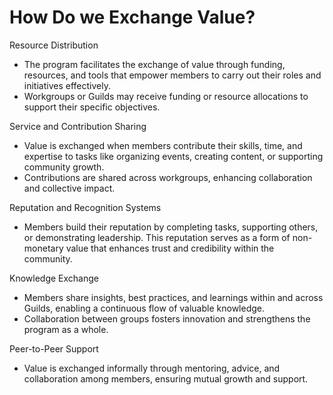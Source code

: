 # How Do we Exchange Value?

Resource Distribution

* The program facilitates the exchange of value through funding, resources, and tools that empower members to carry out their roles and initiatives effectively.
* Workgroups or Guilds may receive funding or resource allocations to support their specific objectives.

Service and Contribution Sharing

* Value is exchanged when members contribute their skills, time, and expertise to tasks like organizing events, creating content, or supporting community growth.
* Contributions are shared across workgroups, enhancing collaboration and collective impact.

Reputation and Recognition Systems

* Members build their reputation by completing tasks, supporting others, or demonstrating leadership. This reputation serves as a form of non-monetary value that enhances trust and credibility within the community.

Knowledge Exchange

* Members share insights, best practices, and learnings within and across Guilds, enabling a continuous flow of valuable knowledge.
* Collaboration between groups fosters innovation and strengthens the program as a whole.

Peer-to-Peer Support

* Value is exchanged informally through mentoring, advice, and collaboration among members, ensuring mutual growth and support.
